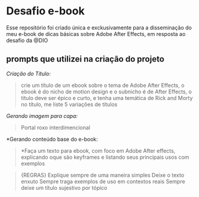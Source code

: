 # Desafio e-book
Esse repositório foi criado única e exckusivamente para a disseminação do meu e-book de dicas básicas sobre Adobe After Effects, em resposta ao desafio da @DIO

##  prompts que utilizei na criação do projeto
*Criação do Título:* 
> crie um título de um ebook sobre o tema de Adobe After Effects, o ebook é do nicho de motion design e o subnicho é de After Effects, o título deve ser épico e curto, e tenha uma temática de Rick and Morty no título, me liste 5 variações de títulos

*Gerando imagem para capa:* 
> Portal roxo interdimencional

*Gerando conteúdo base do e-book:
> *Faça um texto para ebook, com foco em Adobe After effects, explicando oque são keyframes e listando seus principais usos com exemplos

> {REGRAS}
> Explique sempre de uma maneira simples
> Deixe o texto enxuto
> Sempre traga exemplos de uso em contextos reais
> Sempre deixe um título sujestivo por tópico

